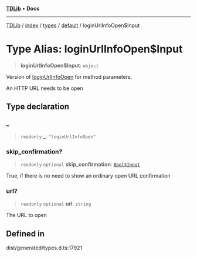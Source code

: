 [**TDLib**](../../../../../../README.md) • **Docs**

***

[TDLib](../../../../../../modules.md) / [index](../../../../../README.md) / [types](../../../README.md) / [default](../README.md) / loginUrlInfoOpen$Input

# Type Alias: loginUrlInfoOpen$Input

> **loginUrlInfoOpen$Input**: `object`

Version of [loginUrlInfoOpen](loginUrlInfoOpen.md) for method parameters.

An HTTP URL needs to be open

## Type declaration

### \_

> `readonly` **\_**: `"loginUrlInfoOpen"`

### skip\_confirmation?

> `readonly` `optional` **skip\_confirmation**: [`Bool$Input`](Bool$Input.md)

True, if there is no need to show an ordinary open URL confirmation

### url?

> `readonly` `optional` **url**: `string`

The URL to open

## Defined in

dist/generated/types.d.ts:17921
